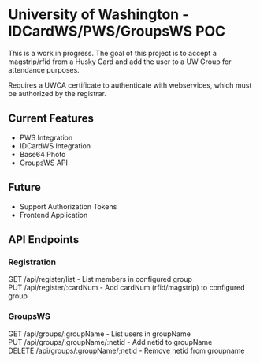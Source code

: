 # University of Washington - IDCardWS/PWS/GroupsWS POC

This is a work in progress.  The goal of this project is to accept a magstrip/rfid from a Husky Card and add the user to a UW Group for attendance purposes.

Requires a UWCA certificate to authenticate with webservices, which must be authorized by the registrar.

## Current Features
- PWS Integration
- IDCardWS Integration
- Base64 Photo
- GroupsWS API

## Future
- Support Authorization Tokens
- Frontend Application

## API Endpoints

### Registration
GET /api/register/list - List members in configured group  
PUT /api/register/:cardNum - Add cardNum (rfid/magstrip) to configured group  

### GroupsWS
GET /api/groups/:groupName - List users in groupName  
PUT /api/groups/:groupName/:netid - Add netid to groupName  
DELETE /api/groups/:groupName/;netid - Remove netid from groupname  
